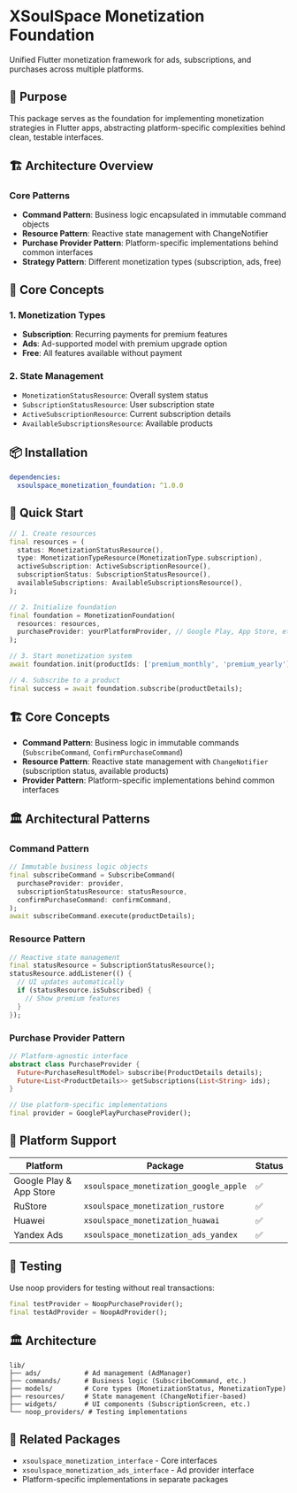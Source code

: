 # XSoulSpace Monetization Foundation

Unified Flutter monetization framework for ads, subscriptions, and purchases across multiple platforms.

## 🎯 Purpose

This package serves as the foundation for implementing monetization strategies in Flutter apps, abstracting platform-specific complexities behind clean, testable interfaces.

## 🏗️ Architecture Overview

### Core Patterns

- **Command Pattern**: Business logic encapsulated in immutable command objects
- **Resource Pattern**: Reactive state management with ChangeNotifier
- **Purchase Provider Pattern**: Platform-specific implementations behind common interfaces
- **Strategy Pattern**: Different monetization types (subscription, ads, free)

## 🔧 Core Concepts

### 1. Monetization Types

- **Subscription**: Recurring payments for premium features
- **Ads**: Ad-supported model with premium upgrade option
- **Free**: All features available without payment

### 2. State Management

- `MonetizationStatusResource`: Overall system status
- `SubscriptionStatusResource`: User subscription state
- `ActiveSubscriptionResource`: Current subscription details
- `AvailableSubscriptionsResource`: Available products

## 📦 Installation

```yaml
dependencies:
  xsoulspace_monetization_foundation: ^1.0.0
```

## 🚀 Quick Start

```dart
// 1. Create resources
final resources = (
  status: MonetizationStatusResource(),
  type: MonetizationTypeResource(MonetizationType.subscription),
  activeSubscription: ActiveSubscriptionResource(),
  subscriptionStatus: SubscriptionStatusResource(),
  availableSubscriptions: AvailableSubscriptionsResource(),
);

// 2. Initialize foundation
final foundation = MonetizationFoundation(
  resources: resources,
  purchaseProvider: yourPlatformProvider, // Google Play, App Store, etc.
);

// 3. Start monetization system
await foundation.init(productIds: ['premium_monthly', 'premium_yearly']);

// 4. Subscribe to a product
final success = await foundation.subscribe(productDetails);
```

## 🏗️ Core Concepts

- **Command Pattern**: Business logic in immutable commands (`SubscribeCommand`, `ConfirmPurchaseCommand`)
- **Resource Pattern**: Reactive state management with `ChangeNotifier` (subscription status, available products)
- **Provider Pattern**: Platform-specific implementations behind common interfaces

## 🏛️ Architectural Patterns

### Command Pattern

```dart
// Immutable business logic objects
final subscribeCommand = SubscribeCommand(
  purchaseProvider: provider,
  subscriptionStatusResource: statusResource,
  confirmPurchaseCommand: confirmCommand,
);
await subscribeCommand.execute(productDetails);
```

### Resource Pattern

```dart
// Reactive state management
final statusResource = SubscriptionStatusResource();
statusResource.addListener(() {
  // UI updates automatically
  if (statusResource.isSubscribed) {
    // Show premium features
  }
});
```

### Purchase Provider Pattern

```dart
// Platform-agnostic interface
abstract class PurchaseProvider {
  Future<PurchaseResultModel> subscribe(ProductDetails details);
  Future<List<ProductDetails>> getSubscriptions(List<String> ids);
}

// Use platform-specific implementations
final provider = GooglePlayPurchaseProvider();
```

## 📱 Platform Support

| Platform                | Package                                | Status |
| ----------------------- | -------------------------------------- | ------ |
| Google Play & App Store | `xsoulspace_monetization_google_apple` | ✅     |
| RuStore                 | `xsoulspace_monetization_rustore`      | ✅     |
| Huawei                  | `xsoulspace_monetization_huawai`       | ✅     |
| Yandex Ads              | `xsoulspace_monetization_ads_yandex`   | ✅     |

## 🧪 Testing

Use noop providers for testing without real transactions:

```dart
final testProvider = NoopPurchaseProvider();
final testAdProvider = NoopAdProvider();
```

## 🏛️ Architecture

```
lib/
├── ads/           # Ad management (AdManager)
├── commands/      # Business logic (SubscribeCommand, etc.)
├── models/        # Core types (MonetizationStatus, MonetizationType)
├── resources/     # State management (ChangeNotifier-based)
├── widgets/       # UI components (SubscriptionScreen, etc.)
└── noop_providers/ # Testing implementations
```

## 🔗 Related Packages

- `xsoulspace_monetization_interface` - Core interfaces
- `xsoulspace_monetization_ads_interface` - Ad provider interface
- Platform-specific implementations in separate packages
